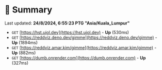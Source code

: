 # 📖 Summary
Last updated: **24/8/2024, 6:55:23 PTG "Asia/Kuala_Lumpur"**

- `GET` [https://hst.ujol.dev](https://hst.ujol.dev) - **Up** (530ms)
- `GET` [https://reddviz.deno.dev/gimme](https://reddviz.deno.dev/gimme) - **Up** (1894ms)
- `GET` [https://reddviz.amar.kim/gimme](https://reddviz.amar.kim/gimme) - **Up** (882ms)
- `GET` [https://dumb.onrender.com](https://dumb.onrender.com) - **Up** (327ms)
